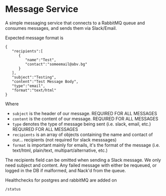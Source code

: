 # Message Service

A simple messaging service that connects to a RabbitMQ queue and consumes messages, and sends them via Slack/Email.

Expected message format is

```
{
   "recipients":[
      {
         "name":"Test",
         "contact":"someemail@abv.bg"
      }
   ],
   "subject":"Testing",
   "content":"Test Message Body",
   "type":"email",
   "format":"text/html"
}
```
Where 
   - ```subject``` is the header of our message. REQUIRED FOR ALL MESSAGES
   - ```content``` is the content of our message. REQUIRED FOR ALL MESSAGES
   - ```type``` denotes the type of message being sent (i.e. slack, email, etc.) REQUIRED FOR ALL MESSAGES
   - ```recipients``` is an array of objects containing the name and contact of our... recipients (not required for slack messsages)
   - ```format``` is important mainly for emails, it's the format of the message (i.e. text/html, plain/text, multipart/alternative, etc.)

The recipients field can be omitted when sending a Slack message. We only need subject and content.
Any failed message with either be requeued, or logged in the DB if malformed, and Nack'd from the queue.

Healthchecks for postgres and rabbitMQ are added on
```
/status
```
